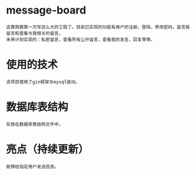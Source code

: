 # message-board
    这算蒟蒻第一次写这么大的工程了。目前已实现的功能有用户的注册，登陆，修改密码，留言板留言和查看与我相关的留言。
    未来计划实现的：私密留言，查看所有公开留言，查看我的发言，回复等等。
# 使用的技术
    该项目使用了gin框架与mysql驱动。
# 数据库表结构
    存放在数据库表结构文件中。
# 亮点（持续更新）
    能够给指定用户发送信息。
    
